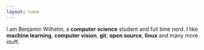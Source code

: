 ```yaml
---
layout: home
---
```


I am Benjamin Wilhelm, a __computer science__ student and full time nerd. I like __machine learning__, __computer vision__, __git__, __open source__, __linux__ and many more stuff.
